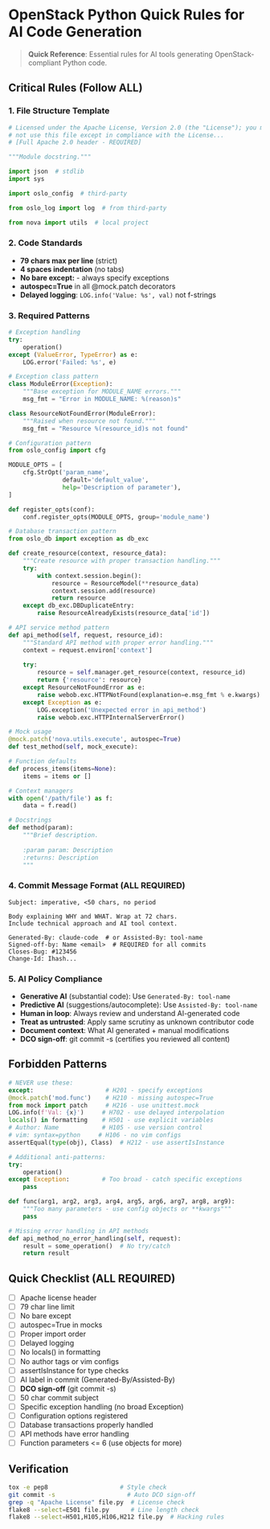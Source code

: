 # OpenStack Python Quick Rules for AI Code Generation

> **Quick Reference**: Essential rules for AI tools generating OpenStack-compliant Python code.  

## Critical Rules (Follow ALL)

### 1. File Structure Template
```python
# Licensed under the Apache License, Version 2.0 (the "License"); you may
# not use this file except in compliance with the License...
# [Full Apache 2.0 header - REQUIRED]

"""Module docstring."""

import json  # stdlib
import sys

import oslo_config  # third-party

from oslo_log import log  # from third-party

from nova import utils  # local project
```

### 2. Code Standards
- **79 chars max per line** (strict)
- **4 spaces indentation** (no tabs)
- **No bare except:** - always specify exceptions
- **autospec=True** in all @mock.patch decorators
- **Delayed logging**: `LOG.info('Value: %s', val)` not f-strings

### 3. Required Patterns
```python
# Exception handling
try:
    operation()
except (ValueError, TypeError) as e:
    LOG.error('Failed: %s', e)

# Exception class pattern
class ModuleError(Exception):
    """Base exception for MODULE_NAME errors."""
    msg_fmt = "Error in MODULE_NAME: %(reason)s"

class ResourceNotFoundError(ModuleError):
    """Raised when resource not found."""
    msg_fmt = "Resource %(resource_id)s not found"

# Configuration pattern
from oslo_config import cfg

MODULE_OPTS = [
    cfg.StrOpt('param_name',
               default='default_value',
               help='Description of parameter'),
]

def register_opts(conf):
    conf.register_opts(MODULE_OPTS, group='module_name')

# Database transaction pattern
from oslo_db import exception as db_exc

def create_resource(context, resource_data):
    """Create resource with proper transaction handling."""
    try:
        with context.session.begin():
            resource = ResourceModel(**resource_data)
            context.session.add(resource)
            return resource
    except db_exc.DBDuplicateEntry:
        raise ResourceAlreadyExists(resource_data['id'])

# API service method pattern
def api_method(self, request, resource_id):
    """Standard API method with proper error handling."""
    context = request.environ['context']
    
    try:
        resource = self.manager.get_resource(context, resource_id)
        return {'resource': resource}
    except ResourceNotFoundError as e:
        raise webob.exc.HTTPNotFound(explanation=e.msg_fmt % e.kwargs)
    except Exception as e:
        LOG.exception('Unexpected error in api_method')
        raise webob.exc.HTTPInternalServerError()

# Mock usage
@mock.patch('nova.utils.execute', autospec=True)
def test_method(self, mock_execute):

# Function defaults
def process_items(items=None):
    items = items or []

# Context managers
with open('/path/file') as f:
    data = f.read()

# Docstrings
def method(param):
    """Brief description.
    
    :param param: Description
    :returns: Description
    """
```

### 4. Commit Message Format (ALL REQUIRED)
```
Subject: imperative, <50 chars, no period

Body explaining WHY and WHAT. Wrap at 72 chars.
Include technical approach and AI tool context.

Generated-By: claude-code  # or Assisted-By: tool-name
Signed-off-by: Name <email>  # REQUIRED for all commits
Closes-Bug: #123456
Change-Id: Ihash...
```

### 5. AI Policy Compliance
- **Generative AI** (substantial code): Use `Generated-By: tool-name`
- **Predictive AI** (suggestions/autocomplete): Use `Assisted-By: tool-name`
- **Human in loop**: Always review and understand AI-generated code
- **Treat as untrusted**: Apply same scrutiny as unknown contributor code
- **Document context**: What AI generated + manual modifications
- **DCO sign-off**: git commit -s (certifies you reviewed all content)

## Forbidden Patterns
```python
# NEVER use these:
except:                    # H201 - specify exceptions
@mock.patch('mod.func')    # H210 - missing autospec=True
from mock import patch     # H216 - use unittest.mock
LOG.info(f'Val: {x}')     # H702 - use delayed interpolation
locals() in formatting    # H501 - use explicit variables
# Author: Name            # H105 - use version control
# vim: syntax=python     # H106 - no vim configs
assertEqual(type(obj), Class)  # H212 - use assertIsInstance

# Additional anti-patterns:
try:
    operation()
except Exception:         # Too broad - catch specific exceptions
    pass

def func(arg1, arg2, arg3, arg4, arg5, arg6, arg7, arg8, arg9):
    """Too many parameters - use config objects or **kwargs"""
    pass

# Missing error handling in API methods
def api_method_no_error_handling(self, request):
    result = some_operation()  # No try/catch
    return result
```

## Quick Checklist (ALL REQUIRED)
- [ ] Apache license header
- [ ] 79 char line limit
- [ ] No bare except
- [ ] autospec=True in mocks
- [ ] Proper import order
- [ ] Delayed logging
- [ ] No locals() in formatting
- [ ] No author tags or vim configs
- [ ] assertIsInstance for type checks
- [ ] AI label in commit (Generated-By/Assisted-By)
- [ ] **DCO sign-off** (git commit -s)
- [ ] 50 char commit subject
- [ ] Specific exception handling (no broad Exception)
- [ ] Configuration options registered
- [ ] Database transactions properly handled
- [ ] API methods have error handling
- [ ] Function parameters <= 6 (use objects for more)

## Verification
```bash
tox -e pep8                    # Style check
git commit -s                    # Auto DCO sign-off
grep -q "Apache License" file.py  # License check
flake8 --select=E501 file.py      # Line length check
flake8 --select=H501,H105,H106,H212 file.py  # Hacking rules
```